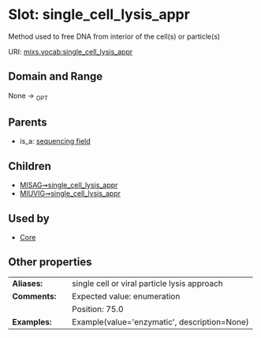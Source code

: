 
# Slot: single_cell_lysis_appr


Method used to free DNA from interior of the cell(s) or particle(s)

URI: [mixs.vocab:single_cell_lysis_appr](https://w3id.org/mixs/vocab/single_cell_lysis_appr)


## Domain and Range

None ->  <sub>OPT</sub> 

## Parents

 *  is_a: [sequencing field](sequencing_field.md)

## Children

 *  [MISAG➞single_cell_lysis_appr](MISAG_single_cell_lysis_appr.md)
 *  [MIUVIG➞single_cell_lysis_appr](MIUVIG_single_cell_lysis_appr.md)

## Used by

 * [Core](Core.md)

## Other properties

|  |  |  |
| --- | --- | --- |
| **Aliases:** | | single cell or viral particle lysis approach |
| **Comments:** | | Expected value: enumeration |
|  | | Position: 75.0 |
| **Examples:** | | Example(value='enzymatic', description=None) |

